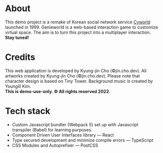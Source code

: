 # About

This demo project is a remake of Korean social network service [Cyworld](https://cyworld.com/) launched in 1999. Genieworld is a web-based interaction game to customize virtual space. The aim is to turn this project into a multiplayer interaction. <strong>Stay tuned!</strong>

# Credits
This web application is developed by Kyung-jin Cho (©jin.cho.dev). All artworks created by Kyung-jin Cho (©jin.cho.dev). Please note that character design is based on Tiny Tower. Background music is created by Youngill Kim.\
<strong>This is demo-use-only. © All rights reserved 2022.</strong>

# Tech stack
<ul>
<li> Custom Javascript bundler (Webpack 5) set up with Javascript transpiler (Babel) for learning purposes. </li>
  <li> Component Driven User Interfaces library — React </li>
  <li> Type secured development and minimize compile errors — TypeScript </li>
  <li> CSS Modules and Autoprefixer — PostCSS </li>
  </ul>
